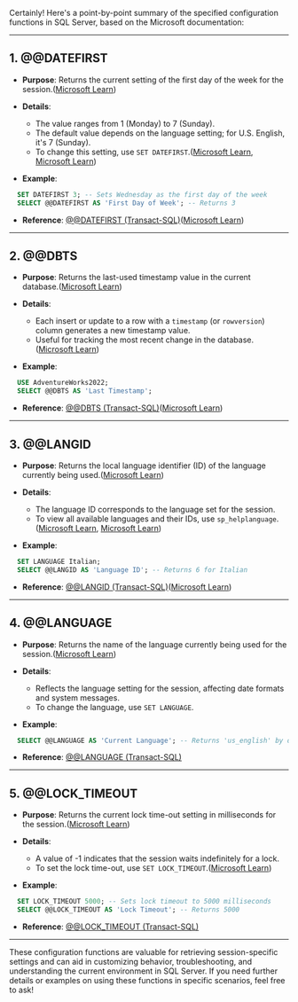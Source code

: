 Certainly! Here's a point-by-point summary of the specified configuration functions in SQL Server, based on the Microsoft documentation:

---

## 1. @@DATEFIRST

* **Purpose**: Returns the current setting of the first day of the week for the session.([Microsoft Learn][1])

* **Details**:

  * The value ranges from 1 (Monday) to 7 (Sunday).
  * The default value depends on the language setting; for U.S. English, it's 7 (Sunday).
  * To change this setting, use `SET DATEFIRST`.([Microsoft Learn][2], [Microsoft Learn][3])

* **Example**:

```sql
  SET DATEFIRST 3; -- Sets Wednesday as the first day of the week
  SELECT @@DATEFIRST AS 'First Day of Week'; -- Returns 3
```



* **Reference**: [@@DATEFIRST (Transact-SQL)](https://learn.microsoft.com/en-us/sql/t-sql/functions/datefirst-transact-sql)([Microsoft Learn][4])

---

## 2. @@DBTS

* **Purpose**: Returns the last-used timestamp value in the current database.([Microsoft Learn][5])

* **Details**:

  * Each insert or update to a row with a `timestamp` (or `rowversion`) column generates a new timestamp value.
  * Useful for tracking the most recent change in the database.([Microsoft Learn][6])

* **Example**:

```sql
  USE AdventureWorks2022;
  SELECT @@DBTS AS 'Last Timestamp';
```



* **Reference**: [@@DBTS (Transact-SQL)](https://learn.microsoft.com/en-us/sql/t-sql/functions/dbts-transact-sql)([Microsoft Learn][7])

---

## 3. @@LANGID

* **Purpose**: Returns the local language identifier (ID) of the language currently being used.([Microsoft Learn][8])

* **Details**:

  * The language ID corresponds to the language set for the session.
  * To view all available languages and their IDs, use `sp_helplanguage`.([Microsoft Learn][9], [Microsoft Learn][8])

* **Example**:

```sql
  SET LANGUAGE Italian;
  SELECT @@LANGID AS 'Language ID'; -- Returns 6 for Italian
```



* **Reference**: [@@LANGID (Transact-SQL)](https://learn.microsoft.com/en-us/sql/t-sql/functions/langid-transact-sql)([Microsoft Learn][8])

---

## 4. @@LANGUAGE

* **Purpose**: Returns the name of the language currently being used for the session.([Microsoft Learn][10])

* **Details**:

  * Reflects the language setting for the session, affecting date formats and system messages.
  * To change the language, use `SET LANGUAGE`.

* **Example**:

```sql
  SELECT @@LANGUAGE AS 'Current Language'; -- Returns 'us_english' by default
```



* **Reference**: [@@LANGUAGE (Transact-SQL)](https://learn.microsoft.com/en-us/sql/t-sql/functions/language-transact-sql)

---

## 5. @@LOCK\_TIMEOUT

* **Purpose**: Returns the current lock time-out setting in milliseconds for the session.([Microsoft Learn][11])

* **Details**:

  * A value of -1 indicates that the session waits indefinitely for a lock.
  * To set the lock time-out, use `SET LOCK_TIMEOUT`.([Microsoft Learn][12])

* **Example**:

```sql
  SET LOCK_TIMEOUT 5000; -- Sets lock timeout to 5000 milliseconds
  SELECT @@LOCK_TIMEOUT AS 'Lock Timeout'; -- Returns 5000
```



* **Reference**: [@@LOCK\_TIMEOUT (Transact-SQL)](https://learn.microsoft.com/en-us/sql/t-sql/functions/lock-timeout-transact-sql)

---

These configuration functions are valuable for retrieving session-specific settings and can aid in customizing behavior, troubleshooting, and understanding the current environment in SQL Server. If you need further details or examples on using these functions in specific scenarios, feel free to ask!

[1]: https://learn.microsoft.com/en-us/sql/t-sql/functions/date-and-time-data-types-and-functions-transact-sql?view=sql-server-ver16&utm_source=chatgpt.com "Date and Time Data Types and Functions (Transact-SQL)"
[2]: https://learn.microsoft.com/mt-mt/sql/t-sql/functions/datefirst-transact-sql?view=sql-server-linux-2017&utm_source=chatgpt.com "@@DATEFIRST (Transact-SQL) - SQL Server | Microsoft Learn"
[3]: https://learn.microsoft.com/nl-nl/SQL/t-sql/functions/datefirst-transact-sql?view=sql-server-2017&utm_source=chatgpt.com "@@DATEFIRST (Transact-SQL) - SQL Server | Microsoft Learn"
[4]: https://learn.microsoft.com/en-us/sql/t-sql/functions/datefirst-transact-sql?view=sql-server-ver16&utm_source=chatgpt.com "@@DATEFIRST (Transact-SQL) - SQL Server | Microsoft Learn"
[5]: https://learn.microsoft.com/sv-se/SQL/t-sql/functions/dbts-transact-sql?view=sql-server-2016&utm_source=chatgpt.com "DBTS (Transact-SQL) - SQL Server | Microsoft Learn"
[6]: https://learn.microsoft.com/bg-bg/sql/t-sql/functions/dbts-transact-sql?view=sql-server-ver16&utm_source=chatgpt.com "DBTS (Transact-SQL) - SQL Server - Learn Microsoft"
[7]: https://learn.microsoft.com/en-us/sql/t-sql/functions/dbts-transact-sql?view=sql-server-ver16&utm_source=chatgpt.com "DBTS (Transact-SQL) - SQL Server - Learn Microsoft"
[8]: https://learn.microsoft.com/en-us/sql/t-sql/functions/langid-transact-sql?view=sql-server-ver16&utm_source=chatgpt.com "@@LANGID (Transact-SQL) - SQL Server | Microsoft Learn"
[9]: https://learn.microsoft.com/et-ee/sql/t-sql/functions/langid-transact-sql?view=sql-server-ver16&utm_source=chatgpt.com "@@LANGID (Transact-SQL) - SQL Server | Microsoft Learn"
[10]: https://learn.microsoft.com/pl-pl/sql/t-sql/functions/langid-transact-sql?view=sql-server-2017&utm_source=chatgpt.com "@@LANGID (Transact-SQL) - SQL Server | Microsoft Learn"
[11]: https://learn.microsoft.com/tr-tr/sql/t-sql/functions/lock-timeout-transact-sql?view=sql-server-ver16&utm_source=chatgpt.com "@@LOCK_TIMEOUT (Transact-SQL) - SQL Server | Microsoft Learn"
[12]: https://learn.microsoft.com/en-us/sql/relational-databases/system-stored-procedures/sp-getapplock-transact-sql?view=sql-server-ver16&utm_source=chatgpt.com "sp_getapplock (Transact-SQL) - SQL Server - Learn Microsoft"

